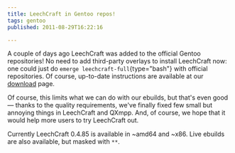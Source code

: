 ```yaml
---
title: LeechCraft in Gentoo repos!
tags: gentoo
published: 2011-08-29T16:22:16

---
```


A couple of days ago LeechCraft was added to the official Gentoo
repositories! No need to add third-party overlays to install LeechCraft
now: one could just do `emerge leechcraft-full`{type="bash"} with
official repositories. Of course, up-to-date instructions are available
at our [download](/download) page.

Of course, this limits what we can do with our ebuilds, but that's even
good — thanks to the quality requirements, we've finally fixed few small
but annoying things in LeechCraft and QXmpp. And, of course, we hope
that it would help more users to try LeechCraft out.

Currently LeechCraft 0.4.85 is available in \~amd64 and \~x86. Live
ebuilds are also available, but masked with `**`.
